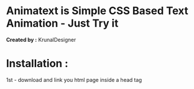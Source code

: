 
# Animatext is Simple CSS Based Text Animation - Just Try it
<b>Created by :</b> KrunalDesigner <br>

# Installation : <br>
1st - download and link you html page inside a head tag<br>



